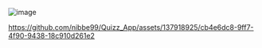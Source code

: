 ![image](https://github.com/nibbe99/Quizz_App/assets/137918925/9e61cc8c-8092-4f49-b7e3-4e2c86d614ce)




https://github.com/nibbe99/Quizz_App/assets/137918925/cb4e6dc8-9ff7-4f90-9438-18c910d261e2

